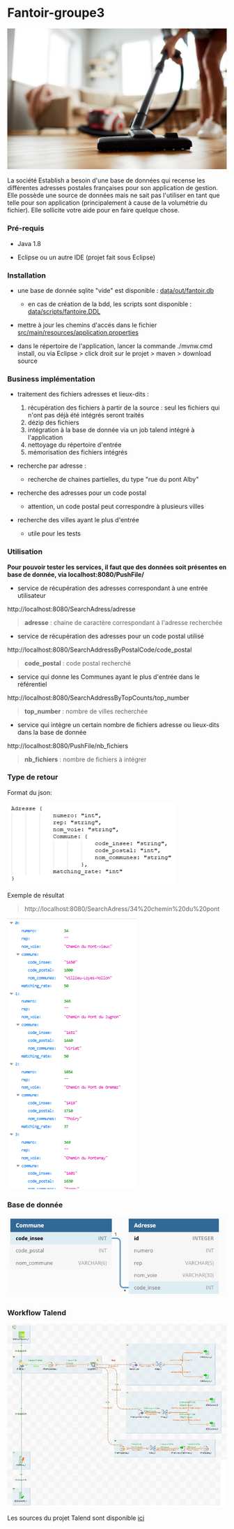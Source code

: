 # Fantoir-groupe3

![workflow](screenshots/brief_logo.jpeg)

La société Establish a besoin d'une base de données qui recense les différentes adresses postales françaises pour son application de gestion. Elle possède une source de données mais ne sait pas l'utiliser en tant que telle pour son application (principalement à cause de la volumétrie du fichier). Elle sollicite votre aide pour en faire quelque chose.


### Pré-requis

* Java 1.8

* Eclipse ou un autre IDE (projet fait sous Eclipse)


### Installation

* une base de donnée sqlite "vide" est disponible : [data/out/fantoir.db](Fantoir/data/out/fantoir.db)

  * en cas de création de la bdd, les scripts sont disponible : [data/scripts/fantoire.DDL](main/Fantoir/data/scripts/fantoire.DDL)

* mettre à jour les chemins d'accés dans le fichier [src/main/resources/application.properties](Fantoir/src/main/resources/application.properties)

* dans le répertoire de l'application, lancer la commande ./mvnw.cmd install, ou via Eclipse > click droit sur le projet > maven > download source


### Business implémentation

* traitement des fichiers adresses et lieux-dits : 
  1. récupération des fichiers à partir de la source : seul les fichiers qui n'ont pas déjà été intégrés seront traités
  2. dézip des fichiers
  3. intégration à la base de donnée via un job talend intégré à l'application
  4. nettoyage du répertoire d'entrée
  5. mémorisation des fichiers intégrés 

* recherche par adresse :
  * recherche de chaines partielles, du type "rue du pont Alby"
  
* recherche des adresses pour un code postal
  * attention, un code postal peut correspondre à plusieurs villes

* recherche des villes ayant le plus d'entrée
  * utile pour les tests


### Utilisation

**Pour pouvoir tester les services, il faut que des données soit présentes en base de donnée, via localhost:8080/PushFile/** 

* service de récupération des adresses correspondant à une entrée utilisateur

http://localhost:8080/SearchAdress/adresse

> **adresse** : chaine de caractère correspondant à l'adresse recherchée


* service de récupération des adresses pour un code postal utilisé

http://localhost:8080/SearchAddressByPostalCode/code_postal
> **code_postal** : code postal recherché


* service qui donne les Communes ayant le plus d'entrée dans le référentiel

http://localhost:8080/SearchAddressByTopCounts/top_number
> **top_number** : nombre de villes recherchée


* service qui intègre un certain nombre de fichiers adresse ou lieux-dits dans la base de donnée

http://localhost:8080/PushFile/nb_fichiers
> **nb_fichiers** : nombre de fichiers à intégrer

### Type de retour

Format du json:

![json_format](screenshots/format_json.png)

Exemple de résultat

> http://localhost:8080/SearchAdress/34%20chemin%20du%20pont

![json_result](screenshots/resultat_example.png)





### Base de donnée

![bdd](screenshots/bdd_uml.png)



### Workflow Talend

![workflow](screenshots/talend_workflow.png)

Les sources du projet Talend sont disponible [ici](Fantoir/Talend_project)


